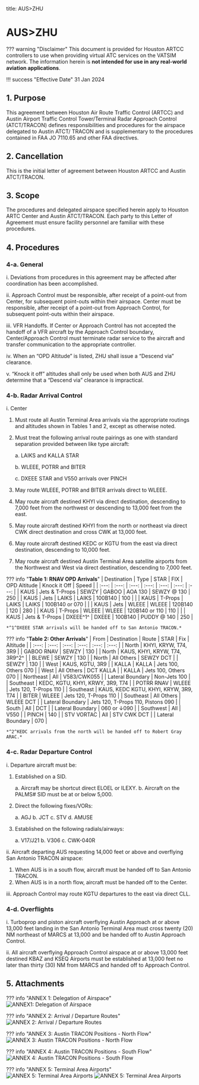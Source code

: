 title: AUS>ZHU
# AUS>ZHU
??? warning "Disclaimer"
    This document is provided for Houston ARTCC controllers to use when providing virtual ATC services on the VATSIM network. The information herein is **not intended for use in any real-world aviation applications**.

!!! success "Effective Date"
    31 Jan 2024

## 1. Purpose
This agreement between Houston Air Route Traffic Control (ARTCC) and Austin Airport Traffic Control Tower/Terminal Radar Approach Control (ATCT/TRACON) defines responsibilities and procedures for the airspace delegated to Austin ATCT/ TRACON and is supplementary to the procedures contained in FAA JO 7110.65 and other FAA directives.
## 2. Cancellation
This is the initial letter of agreement between Houston ARTCC and Austin ATCT/TRACON.
## 3. Scope
The procedures and delegated airspace specified herein apply to Houston ARTC Center and Austin ATCT/TRACON. Each party to this Letter of Agreement must ensure facility
personnel are familiar with these procedures.
## 4. Procedures
### 4-a. General

i. Deviations from procedures in this agreement may be affected after coordination has been accomplished.

ii. Approach Control must be responsible, after receipt of a point-out from Center, for subsequent point-outs within their airspace. Center must be responsible, after receipt of a point-out from Approach Control, for subsequent point-outs within their airspace.

iii. VFR Handoffs. If Center or Approach Control has not accepted the handoff of a VFR aircraft by the Approach Control boundary, Center/Approach Control must terminate radar service to the aircraft and transfer communication to the appropriate controller.

iv. When an “OPD Altitude” is listed, ZHU shall issue a “Descend via” clearance.

v. “Knock it off” altitudes shall only be used when both AUS and ZHU determine that a “Descend via” clearance is impractical.
### 4-b. Radar Arrival Control
i. Center

1. Must route all Austin Terminal Area arrivals via the appropriate routings and altitudes shown in Tables 1 and 2, except as otherwise noted.
2. Must treat the following arrival route pairings as one with standard separation provided between like type aircraft:
    
    a. LAIKS and KALLA STAR
    
    b. WLEEE, POTRR and BITER
    
    c. DXEEE STAR and V550 arrivals over PINCH

3. May route WLEEE, POTRR and BITER arrivals direct to WLEEE.
4. May route aircraft destined KHYI via direct destination, descending to 7,000 feet from the northwest or descending to 13,000 feet from the east.
5. May route aircraft destined KHYI from the north or northeast via direct CWK direct destination and cross CWK at 13,000 feet.
6. May route aircraft destined KEDC or KGTU from the east via direct destination, descending to 10,000 feet.
7. May route aircraft destined Austin Terminal Area satellite airports from the Northwest and West via direct destination, descending to 7,000 feet.

??? info "**Table 1: RNAV OPD Arrivals**"
    | Destination | Type | STAR | FIX | OPD Altitude | Knock it Off | Speed |
    | :---: | :---: | :---: | :---: | :---: | :---: | :---: |
    | KAUS | Jets & T-Props | SEWZY | GABOO | AOA 130 | SEWZY @ 130 | 250 |
    | KAUS | Jets | LAIKS | LAIKS | 100B140 | 100 | |
    | KAUS | T-Props | LAIKS | LAIKS | 100B140 or 070 | |
    | KAUS | Jets | WLEEE | WLEEE | 120B140 | 120 | 280 |
    | KAUS | T-Props | WLEEE | WLEEE | 120B140 or 110 | 110 | |
    | KAUS | Jets & T-Props | DXEEE^1^ | DXEEE | 100B140 | PUDDY @ 140 | 250 |

    *^1^DXEEE STAR arrivals will be handed off to San Antonio TRACON.*

??? info "**Table 2: Other Arrivals**"
    | From | Destination | Route | STAR | Fix | Altitude |
    | :---: | :---: | :---: | :---: | :---: | :---: |
    | North | KHYI, KRYW, T74, 3R9 | | GABOO RNAV | SEWZY | 130 |
    | North | KAUS, KHYI, KRYW, T74, 3R9^2^ | | BLEWE | SEWZY | 130 |
    | North | All Others | SEWZY DCT | | SEWZY | 130 |
    | West | KAUS, KGTU, 3R9 | | KALLA | KALLA | Jets 100, Others 070 |
    | West | All Others | DCT KALLA | | KALLA | Jets 100, Others 070 |
    | Northeast | All | V583/CWK055 | | Lateral Boundary | Non-Jets 100 |
    | Southeast | KEDC, KGTU, KHYI, KRWY, 3R9, T74 | | POTRR RNAV | WLEEE | Jets 120, T-Props 110 |
    | Southeast | KAUS, KEDC KGTU, KHYI, KRYW, 3R9, T74 | | BITER | WLEEE | Jets 120, T-Props 110 |
    | Southeast | All Others | WLEEE DCT | | Lateral Boundary | Jets 120, T-Props 110, Pistons 090 |
    | South | All | DCT | | Lateral Boundary | 060 or &darr;090 |
    | Southwest | All | V550 | | PINCH | 140 |
    | STV VORTAC | All | STV CWK DCT | | Lateral Boundary | 070 |

    *^2^KEDC arrivals from the north will be handed off to Robert Gray ARAC.*

### 4-c. Radar Departure Control

i. Departure aircraft must be:

1. Established on a SID.

    a. Aircraft may be shortcut direct ELOEL or ILEXY.
    b. Aircraft on the PALMS# SID must be at or below 5,000.

2. Direct the following fixes/VORs:

    a. AGJ
    b. JCT
    c. STV
    d. AMUSE

3. Established on the following radials/airways:

    a. V17/J21
    b. V306
    c. CWK-040R

ii. Aircraft departing AUS requesting 14,000 feet or above and overflying San Antonio TRACON airspace:

1. When AUS is in a south flow, aircraft must be handed off to San Antonio TRACON.
2. When AUS is in a north flow, aircraft must be handed off to the Center.

iii. Approach Control may route KGTU departures to the east via direct CLL.

### 4-d. Overflights
i. Turboprop and piston aircraft overflying Austin Approach at or above 13,000 feet landing in the San Antonio Terminal Area must cross twenty (20) NM northeast of MARCS at 13,000 and be handed off to Austin Approach Control.

ii. All aircraft overflying Approach Control airspace at or above 13,000 feet destined KBAZ and KSEQ Airports must be established at 13,000 feet no later than thirty (30) NM from MARCS and handed off to Approach Control.

## 5. Attachments
??? info "ANNEX 1: Delegation of Airspace"
    ![ANNEX1: Delegation of Airspace](../assets/aus-zhu-annex1.png)

??? info "ANNEX 2: Arrival / Departure Routes"
    ![ANNEX 2: Arrival / Departure Routes](../assets/aus-zhu-annex2.png)

??? info "ANNEX 3: Austin TRACON Positions - North Flow"
    ![ANNEX 3: Austin TRACON Positions - North Flow](../assets/aus-zhu-annex3.png)

??? info "ANNEX 4: Austin TRACON Positions - South Flow"
    ![ANNEX 4: Austin TRACON Positions - South Flow](../assets/aus-zhu-annex4.png)

??? info "ANNEX 5: Terminal Area Airports"
    ![ANNEX 5: Terminal Area Airports](../assets/aus-zhu-annex5-1.png)
    ![ANNEX 5: Terminal Area Airports](../assets/aus-zhu-annex5-2.png)